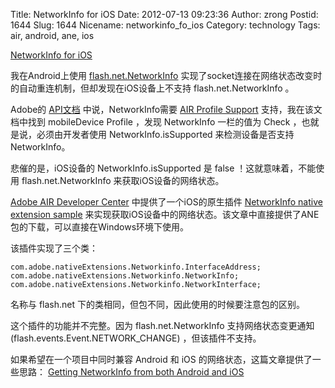 Title: NetworkInfo for iOS
Date: 2012-07-13 09:23:36
Author: zrong
Postid: 1644
Slug: 1644
Nicename: networkinfo_fo_ios
Category: technology
Tags: air, android, ane, ios

[NetworkInfo for iOS][1]

我在Android上使用 [flash.net.NetworkInfo][2] 实现了socket连接在网络状态改变时的自动重连机制，但却发现在iOS设备上不支持 flash.net.NetworkInfo 。

Adobe的 [API文档][2] 中说，NetworkInfo需要 [AIR Profile Support][3] 支持，我在该文档中找到 mobileDevice Profile ，发现 NetworkInfo 一栏的值为 Check ，也就是说，必须由开发者使用 NetworkInfo.isSupported 来检测设备是否支持 NetworkInfo。

悲催的是，iOS设备的 NetworkInfo.isSupported 是 false ！这就意味着，不能使用 flash.net.NetworkInfo 来获取iOS设备的网络状态。

[Adobe AIR Developer Center][4] 中提供了一个iOS的原生插件 [NetworkInfo native extension sample][5] 来实现获取iOS设备中的网络状态。该文章中直接提供了ANE包的下载，可以直接在Windows环境下使用。

该插件实现了三个类：

```
com.adobe.nativeExtensions.Networkinfo.InterfaceAddress; 
com.adobe.nativeExtensions.Networkinfo.NetworkInfo; 
com.adobe.nativeExtensions.Networkinfo.NetworkInterface; 
```

名称与 flash.net 下的类相同，但包不同，因此使用的时候要注意包的区别。

这个插件的功能并不完整。因为 flash.net.NetworkInfo 支持网络状态变更通知 (flash.events.Event.NETWORK_CHANGE) ，但该插件不支持。

如果希望在一个项目中同时兼容 Android 和 iOS 的网络状态，这篇文章提供了一些思路： [Getting NetworkInfo from both Android and iOS][6]

[1]: http://zengrong.net/post/1644.htm
[2]: http://help.adobe.com/en_US/FlashPlatform/reference/actionscript/3/flash/net/NetworkInfo.html
[3]: http://help.adobe.com/en_US/air/build/WS144092a96ffef7cc16ddeea2126bb46b82f-8000.html
[4]: http://www.adobe.com/devnet/air.html
[5]: http://www.adobe.com/devnet/air/native-extensions-for-air/extensions/networkinfo.html
[6]: http://cookbooks.adobe.com/post_Getting_NetworkInfo_from_both_Android_and_iOS-19473.html
